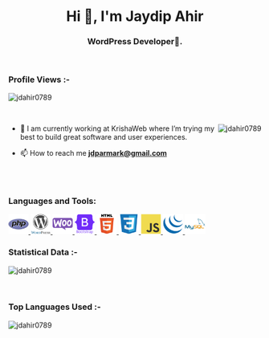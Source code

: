 <h1 align="center">Hi 👋, I'm Jaydip Ahir</h1>
<h3 align="center">WordPress Developer🌟.</h3>

<br>
<p align="right"> <h3>Profile Views :-</h3> <img src="https://komarev.com/ghpvc/?username=jdahir0789&label=Profile%20views&color=0e75b6&style=flat"
    alt="jdahir0789" /> 
  </p>
<br>

<p><img align="right" src="https://cardpress.us/card?username=jdahir0789&headerColor=f45b31&subHeaderColor=b0b3b5&nameColor=ffffff&badgeLabelColor=f5f5f5&foreground=2a2e31&background=111111&badges=true&header=true&refresh=true&link=true&avatar=true" alt="jdahir0789" /></p>


- 🌱 I am currently working at KrishaWeb where I’m trying my best to build great software and user experiences.

- 📫 How to reach me **jdparmark@gmail.com**

<br>

<br>

<h3 align="left">Languages and Tools:</h3>
<p align="left">
  <a href="https://www.php.net/" target="_blank" rel="noreferrer">
    <img src="https://raw.githubusercontent.com/devicons/devicon/master/icons/php/php-original.svg" alt="bootstrap" width="40" height="40" />
  </a>
  <a href="https://wordpress.org/" target="_blank" rel="noreferrer">
    <img src="https://raw.githubusercontent.com/devicons/devicon/master/icons/wordpress/wordpress-original.svg" alt="bootstrap" width="40" height="40" />
  </a>
  <a href="https://woocommerce.com/" target="_blank" rel="noreferrer">
    <img src="https://raw.githubusercontent.com/devicons/devicon/master/icons/woocommerce/woocommerce-original.svg" alt="bootstrap" width="40" height="40" />
  </a>
  <a href="https://getbootstrap.com" target="_blank" rel="noreferrer">
    <img src="https://raw.githubusercontent.com/devicons/devicon/master/icons/bootstrap/bootstrap-plain-wordmark.svg" alt="bootstrap" width="40" height="40" />
  </a>
  <a href="https://www.w3.org/html/" target="_blank" rel="noreferrer">
    <img src="https://raw.githubusercontent.com/devicons/devicon/master/icons/html5/html5-original-wordmark.svg" alt="html5" width="40" height="40" />
  </a>
  <a href="https://en.wikipedia.org/wiki/CSS" target="_blank" rel="noreferrer"> 
    <img src="https://raw.githubusercontent.com/devicons/devicon/master/icons/css3/css3-original.svg" alt="html5" width="40" height="40" />
  </a>
  <a href="https://developer.mozilla.org/en-US/docs/Web/JavaScript" target="_blank" rel="noreferrer">
    <img src="https://raw.githubusercontent.com/devicons/devicon/master/icons/javascript/javascript-original.svg" alt="javascript" width="40" height="40" />
  </a>
  <a href="https://jquery.com/" target="_blank" rel="noreferrer">
    <img src="https://raw.githubusercontent.com/devicons/devicon/master/icons/jquery/jquery-original.svg" alt="javascript" width="40" height="40" />
  </a>
  <a href="https://www.mysql.com/" target="_blank" rel="noreferrer">
    <img src="https://raw.githubusercontent.com/devicons/devicon/master/icons/mysql/mysql-original-wordmark.svg" alt="mysql" width="40" height="40" />
  </a>


<br>

<h3>Statistical Data :-</h3>
<p>
    
  <img align="center" src="https://github-readme-stats.vercel.app/api?username=jdahir0789&count_private=true&show_icons=true&theme=dark" alt="jdahir0789" />
</p>

<br>

<h3>Top Languages Used :-</h3>
<p>
  <img align="center"
    src="https://github-readme-stats.vercel.app/api/top-langs?username=jdahir0789&show_icons=true&locale=en&bg_color=0d1117&text_color=ffffff&layout=compact"
    alt="jdahir0789" 
    bg_color=#808080/>
</p>
